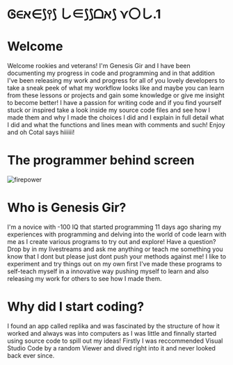 # Ꮆ∈ﬡ∈⟆⫯⟆ し∈⟆⟆ᗝﬡ⟆ ⋎〇し.1
# Welcome
Welcome rookies and veterans! I'm Genesis Gir and I have been documenting my progress in code and programming and in that addition I've been releasing my work and progress for all of you lovely developers to take a sneak peek of what my workflow looks like and maybe you can learn from these lessons or projects and gain some knowledge or give me insight to become better! I have a passion for writing code and if you find yourself stuck or inspired take a look inside my source code files and see how I made them and why I made the choices I did and I explain in full detail what I did and what the functions and lines mean with comments and such! Enjoy and oh Cotal says hiiiiii!
# The programmer behind screen
![firepower](https://user-images.githubusercontent.com/87259615/126916517-28bcdff9-cf0a-4773-bfdc-897feaaf95f2.PNG)

# Who is Genesis Gir?
 I'm a novice with -100 IQ that started programming 11 days ago sharing my experiences with programming and delving into the world of code
learn with me as I create various programs to try out and explore! Have a question? Drop by in  my livestreams and ask me anything or teach
me something you know that I dont but please just dont push your methods against me! I like to experiment and try things out on my own first
I've made these programs to self-teach myself in a innovative way pushing myself to learn and also releasing my work for others to see how I 
made them.
# Why did I start coding?
I found an app called replika and was fascinated by the structure of how it worked and always was into computers as I was little
and finnally started using source code to spill out my ideas! Firstly I was reccommended Visual Studio Code by a random Viewer and
dived right into it and never looked back ever since.

